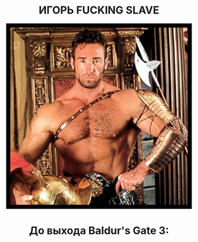 <h1 align='center'> ИГОРЬ FUCKING SLAVE </h1>
<p align="center">
  <img src="https://github.com/romper008/bg3timer/blob/main/billyaxe.jpg?raw=true" />
</p>
<h1 align='center'> До выхода Baldur's Gate 3: </h1>
<script src="//megatimer.ru/get/78d406da5f2690a5add42fe79d200e25.js"></script>
<audio autoplay loop src="https://github.com/romper008/bg3timer/blob/main/bg3.mp3?raw=true"></audio>

